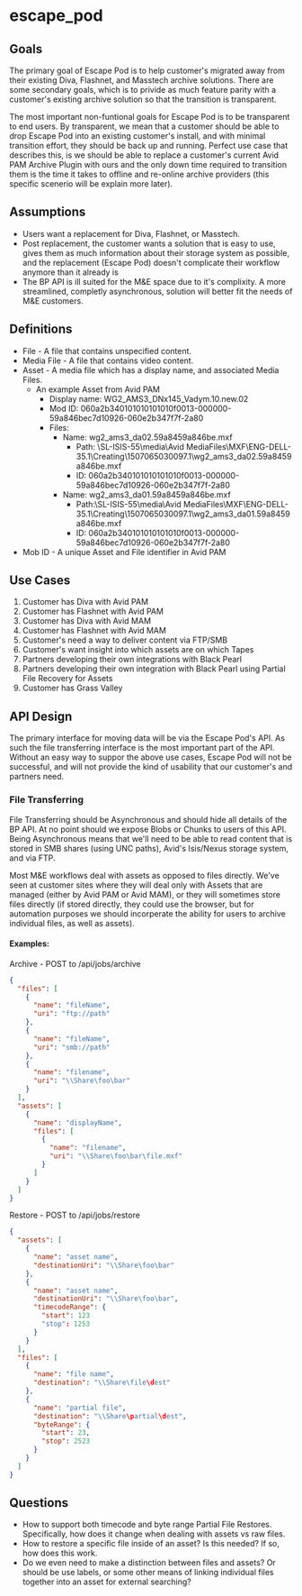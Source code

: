 # escape_pod

## Goals
The primary goal of Escape Pod is to help customer's migrated away from their existing Diva, Flashnet, and Masstech archive solutions.  There are some secondary goals, which is to privide as much feature parity with a customer's existing archive solution so that the transition is transparent.

The most important non-funtional goals for Escape Pod is to be transparent to end users.  By transparent, we mean that a customer should be able to drop Escape Pod into an existing customer's install, and with minimal transition effort, they should be back up and running.  Perfect use case that describes this, is we should be able to replace a customer's current Avid PAM Archive Plugin with ours and the only down time required to transition them is the time it takes to offline and re-online archive providers (this specific scenerio will be explain more later).

## Assumptions
* Users want a replacement for Diva, Flashnet, or Masstech.
* Post replacement, the customer wants a solution that is easy to use, gives them as much information about their storage system as possible, and the replacement (Escape Pod) doesn't complicate their workflow anymore than it already is
* The BP API is ill suited for the M&E space due to it's complixity.  A more streamlined, completly asynchronous, solution will better fit the needs of M&E customers.

## Definitions
* File - A file that contains unspecified content.
* Media File - A file that contains video content.
* Asset - A media file which has a display name, and associated Media Files.
  * An example Asset from Avid PAM
    * Display name: WG2_AMS3_DNx145_Vadym.10.new.02
    * Mod ID: 060a2b340101010101010f0013-000000-59a846bec7d10926-060e2b347f7f-2a80
    * Files:
      * Name: wg2_ams3_da02.59a8459a846be.mxf
        * Path: \\SL-ISIS-55\media\Avid MediaFiles\MXF\ENG-DELL-35.1\Creating\1507065030097.1\wg2_ams3_da02.59a8459a846be.mxf
        * ID: 060a2b340101010101010f0013-000000-59a846bec7d10926-060e2b347f7f-2a80
      * Name: wg2_ams3_da01.59a8459a846be.mxf
        * Path:\\SL-ISIS-55\media\Avid MediaFiles\MXF\ENG-DELL-35.1\Creating\1507065030097.1\wg2_ams3_da01.59a8459a846be.mxf
        * ID: 060a2b340101010101010f0013-000000-59a846bec7d10926-060e2b347f7f-2a80
* Mob ID - A unique Asset and File identifier in Avid PAM

## Use Cases
1. Customer has Diva with Avid PAM
1. Customer has Flashnet with Avid PAM
1. Customer has Diva with Avid MAM
1. Customer has Flashnet with Avid MAM
1. Customer's need a way to deliver content via FTP/SMB
1. Customer's want insight into which assets are on which Tapes
1. Partners developing their own integrations with Black Pearl
1. Partners developing their own integration with Black Pearl using Partial File Recovery for Assets
1. Customer has Grass Valley

## API Design
The primary interface for moving data will be via the Escape Pod's API.  As such the file transferring interface is the most important part of the API.  Without an easy way to suppor the above use cases, Escape Pod will not be successful, and will not provide the kind of usability that our customer's and partners need.

### File Transferring
File Transferring should be Asynchronous and should hide all details of the BP API.  At no point should we expose Blobs or Chunks to users of this API.  Being Asynchronous means that we'll need to be able to read content that is stored in SMB shares (using UNC paths), Avid's Isis/Nexus storage system, and via FTP.

Most M&E workflows deal with assets as opposed to files directly.  We've seen at customer sites where they will deal only with Assets that are managed (either by Avid PAM or Avid MAM), or they will sometimes store files directly (if stored directly, they could use the browser, but for automation purposes we should incorperate the ability for users to archive individual files, as well as assets).

#### Examples:

Archive - POST to /api/jobs/archive
```json
{
  "files": [
    {
      "name": "fileName",
      "uri": "ftp://path"
    },
    {
      "name": "fileName",
      "uri": "smb://path"
    },
    {
      "name": "filename",
      "uri": "\\Share\foo\bar"
    }
  ],
  "assets": [
    {
      "name": "displayName",
      "files": [
        {
          "name": "filename",
          "uri": "\\Share\foo\bar\file.mxf"
        }
      ]
    }
  ]
}
```

Restore - POST to /api/jobs/restore
```json
{
  "assets": [
    {
      "name": "asset name",
      "destinationUri": "\\Share\foo\bar"
    },
    {
      "name": "asset name",
      "destinationUri": "\\Share\foo\bar",
      "timecodeRange": {
        "start": 123
        "stop": 1253
      }
    }
  ],
  "files": [
    {
      "name": "file name",
      "destination": "\\Share\file\dest"
    },
    {
      "name": "partial file",
      "destination": "\\Share\partial\dest",
      "byteRange": {
        "start": 23,
        "stop": 2523
      }
    }
  ]
}
```

## Questions
* How to support both timecode and byte range Partial File Restores.  Specifically, how does it change when dealing with assets vs raw files.
* How to restore a specific file inside of an asset?  Is this needed?  If so, how does this work.
* Do we even need to make a distinction between files and assets?  Or should be use labels, or some other means of linking individual files together into an asset for external searching?
